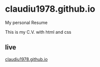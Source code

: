 # claudiu1978.github.io

My personal Resume

This is my C.V. with html and css

## live

[claudiu1978.github.io](https://claudiu1978.github.io/)
